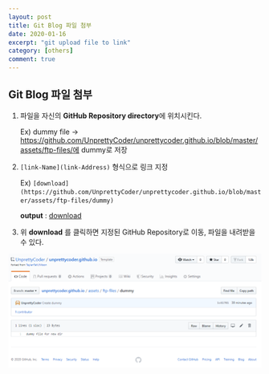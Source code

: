 ```yaml
---
layout: post
title: Git Blog 파일 첨부
date: 2020-01-16
excerpt: "git upload file to link"
category: [others]
comment: true
---
```


## Git Blog 파일 첨부

1. 파일을 자신의 <b>GitHub Repository directory</b>에 위치시킨다.
 
    Ex) dummy file -> https://github.com/UnprettyCoder/unprettycoder.github.io/blob/master/assets/ftp-files/에 dummy로 저장

2. `[link-Name](link-Address)` 형식으로 링크 지정
    
    Ex) `[download](https://github.com/UnprettyCoder/unprettycoder.github.io/blob/master/assets/ftp-files/dummy)`

    **output** : [download](https://github.com/UnprettyCoder/unprettycoder.github.io/blob/master/assets/ftp-files/dummy)

3. 위 <b>download</b> 를 클릭하면 지정된 GitHub Repository로 이동, 파일을 내려받을 수 있다.

![exampleImg](https://raw.githubusercontent.com/UnprettyCoder/unprettycoder.github.io/master/assets/img/example1.png)
